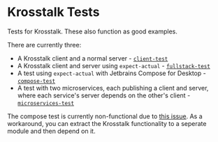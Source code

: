 # Krosstalk Tests

Tests for Krosstalk. These also function as good examples.

There are currently three:

* A Krosstalk client and a normal server - [`client-test`](./client-test)
* A Krosstalk client and server using `expect-actual` - [`fullstack-test`](./fullstack-test)
* A test using `expect-actual` with Jetbrains Compose for Desktop - [`compose-test`](./compose-test)
* A test with two microservices, each publishing a client and server, where each service's server
  depends on the other's client - [`microservices-test`](./microservices-test)

The compose test is currently non-functional due
to [this issue](https://issuetracker.google.com/issues/185609826). As a workaround, you can extract
the Krosstalk functionality to a seperate module and then depend on it.
